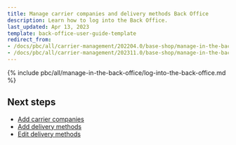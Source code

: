 ```yaml
---
title: Manage carrier companies and delivery methods Back Office
description: Learn how to log into the Back Office.
last_updated: Apr 13, 2023
template: back-office-user-guide-template
redirect_from:
- /docs/pbc/all/carrier-management/202204.0/base-shop/manage-in-the-back-office/log-into-the-back-office.html
- /docs/pbc/all/carrier-management/202311.0/base-shop/manage-in-the-back-office/log-into-the-back-office.html
---
```


{% include pbc/all/manage-in-the-back-office/log-into-the-back-office.md %} <!-- To edit, see /_includes/pbc/all/manage-in-the-back-office/log-into-the-back-office.md -->

## Next steps

* [Add carrier companies](/docs/pbc/all/carrier-management/{{page.version}}/base-shop/manage-in-the-back-office/add-carrier-companies.html)
* [Add delivery methods](/docs/pbc/all/carrier-management/{{page.version}}/base-shop/manage-in-the-back-office/add-delivery-methods.html)
* [Edit delivery methods](/docs/pbc/all/carrier-management/{{page.version}}/base-shop/manage-in-the-back-office/edit-delivery-methods.html)
